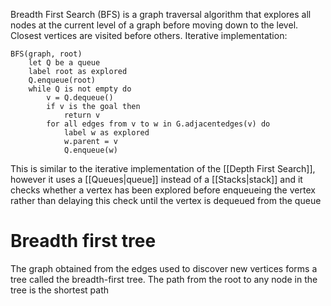 Breadth First Search (BFS) is a graph traversal algorithm that explores all nodes at the current level of a graph before moving down to the level. Closest vertices are visited before others.
Iterative implementation:
```
BFS(graph, root)
	let Q be a queue
	label root as explored
	Q.enqueue(root)
	while Q is not empty do
		v = Q.dequeue()
		if v is the goal then
			return v
		for all edges from v to w in G.adjacentedges(v) do
			label w as explored
			w.parent = v
			Q.enqueue(w)
```
This is similar to the iterative implementation of the [[Depth First Search]], however it uses a [[Queues|queue]] instead of a [[Stacks|stack]] and it checks whether a vertex has been explored before enqueueing the vertex rather than delaying this check until the vertex is dequeued from the queue

# Breadth first tree
The graph obtained from the edges used to discover new vertices forms a tree called the breadth-first tree. The path from the root to any node in the tree is the shortest path 